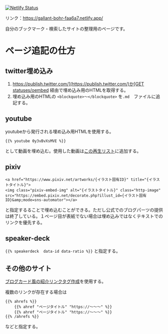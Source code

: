 [![Netlify Status](https://api.netlify.com/api/v1/badges/f7d6a758-677b-42f9-8178-cd5a2a80c0bb/deploy-status)](https://app.netlify.com/sites/gallant-bohr-faa6a7/deploys)

リンク：https://gallant-bohr-faa6a7.netlify.app/

自分のブックマーク・検索したサイトの整理用のページです。

# ページ追記の仕方
## twitter埋め込み
1. [https://publish.twitter.com/](https://publish.twitter.com/)か[GET statuses/oembed](https://developer.twitter.com/en/docs/twitter-api/v1/tweets/post-and-engage/api-reference/get-statuses-oembed) 経由で埋め込み用のHTMLを取得する。
2. 埋め込み用のHTMLの `<blockquote>〜</blockquote>` を`.md`　ファイルに追記する。

## youtube
youtubeから発行される埋め込み用HTMLを使用する。

```
{{% youtube 0y3vBvXsMVE %}}
```

として動画を埋め込む。使用した動画は[この再生リスト](https://www.youtube.com/playlist?list=PLfaxCAFIhb8BzUAjq95298WlSUgBO0_ck)に追加する。

## pixiv
```
<a href="https://www.pixiv.net/artworks/{イラスト固有ID}" title="{イラストタイトル}">
<img class="pixiv-embed-img" alt="{イラストタイトル}" class="http-image" src="https://embed.pixiv.net/decorate.php?illust_id={イラスト固有ID}&amp;mode=sns-automator"></a>
```
と指定するることで埋め込むことができる。ただし公式でのブログパーツの提供は終了している。１ページ目が表紙でない場合は埋め込みではなくテキストでのリンクを優先する。

## speaker-deck
`{{% speakerdeck  data-id data-ratio %}}` と指定する。

## その他のサイト
[ブログカード風の紹介リンクタグ作成](https://matsmoto.jp/tool/link-001/)を使用する。

複数のリンクが存在する場合は
```
{{% ahrefs %}}
    {{% ahref "ページタイトル" "https://〜〜〜" %}}
    {{% ahref "ページタイトル" "https://〜〜〜" %}}
{{% /ahrefs %}}
```
などと指定する。
